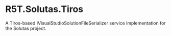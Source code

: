 # R5T.Solutas.Tiros
A Tiros-based IVisualStudioSolutionFileSerializer service implementation for the Solutas project.
